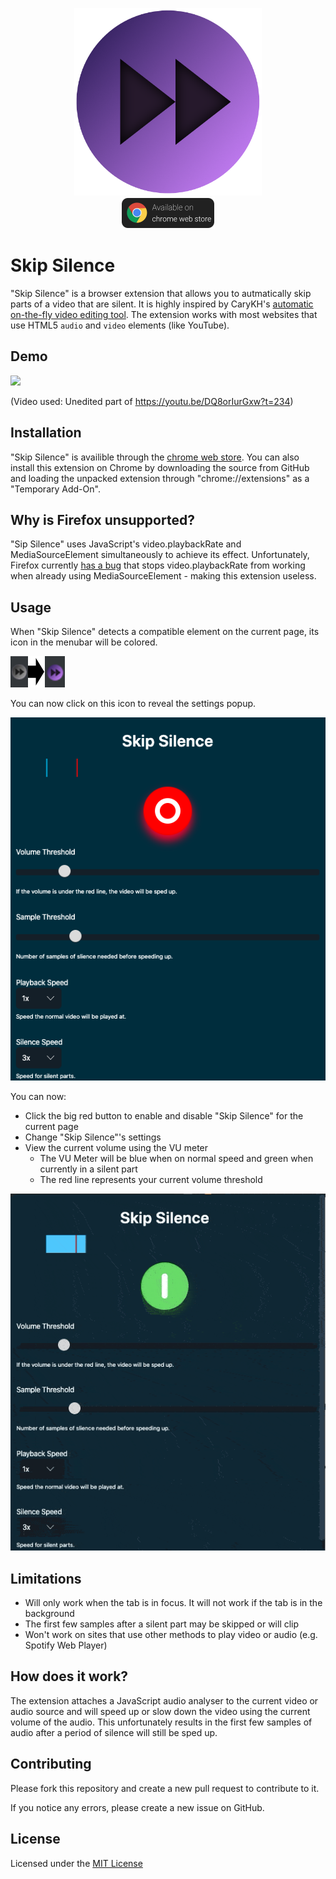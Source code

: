 <p align="center">
    <img src="icons/icon-500.png" height="300"><br />
    <a href="https://chrome.google.com/webstore/detail/skip-silence/fhdmkhbefcbhakffdihhceaklaigdllh">
        <img src="icons/chrome.png" alt="Availible on chrome web store" width="150">
    </a>
</p>

# Skip Silence
"Skip Silence" is a browser extension that allows you to autmatically skip parts of a video that are silent.
It is highly inspired by CaryKH's [automatic on-the-fly video editing tool](https://www.youtube.com/watch?v=DQ8orIurGxw).
The extension works with most websites that use HTML5 `audio` and `video` elements (like YouTube).

## Demo
<img src="demo.gif" height="300">

(Video used: Unedited part of <https://youtu.be/DQ8orIurGxw?t=234>)

## Installation
"Skip Silence" is availible through the [chrome web store](https://chrome.google.com/webstore/detail/skip-silence/fhdmkhbefcbhakffdihhceaklaigdllh).
You can also install this extension on Chrome by downloading the source from GitHub and loading the unpacked extension through "chrome://extensions" as a "Temporary Add-On".

## Why is Firefox unsupported?
"Sip Silence" uses JavaScript's video.playbackRate and MediaSourceElement simultaneously to achieve its effect. Unfortunately, Firefox currently [has a bug](https://bugzilla.mozilla.org/show_bug.cgi?id=1517199) that stops video.playbackRate from working when already using MediaSourceElement - making this extension useless.

## Usage
When "Skip Silence" detects a compatible element on the current page, its icon in the menubar will be colored.

![Changing icon](images/icon_change.png)

You can now click on this icon to reveal the settings popup.

![Settings popup](images/popup.png)

You can now:
- Click the big red button to enable and disable "Skip Silence" for the current page
- Change "Skip Silence"'s settings
- View the current volume using the VU meter
  - The VU Meter will be blue when on normal speed and green when currently in a silent part
  - The red line represents your current volume threshold

![Settings popup when in use](images/popup.gif)

## Limitations
- Will only work when the tab is in focus. It will not work if the tab is in the background
- The first few samples after a silent part may be skipped or will clip
- Won't work on sites that use other methods to play video or audio (e.g. Spotify Web Player)

## How does it work?
The extension attaches a JavaScript audio analyser to the current video or audio source and will speed up or slow down the video using the current volume of the audio. This unfortunately results in the first few samples of audio after a period of silence will still be sped up.

## Contributing
Please fork this repository and create a new pull request to contribute to it.

If you notice any errors, please create a new issue on GitHub.

## License
Licensed under the [MIT License](LICENSE)
